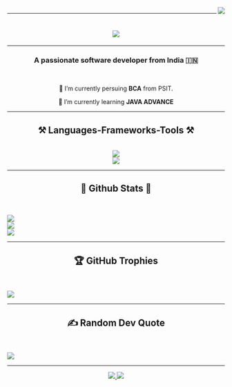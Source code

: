 <img align="right" src="https://visitor-badge.laobi.icu/badge?page_id=animazouk.animazouk" />
<hr/>
<h1 align="center">
    <img src="https://readme-typing-svg.herokuapp.com/?font=Righteous&size=35&center=true&vCenter=true&width=500&height=70&duration=4000&lines=Namaste+🙏;+I'm+Animodanger;"/>
</h1>
<hr/>

<h3 align="center">A passionate software developer from India 🇮🇳 </h3>

<br/>

<div align="center">

 🔭 I’m currently persuing **BCA** from PSIT.

 🌱 I’m currently learning **JAVA ADVANCE**
 </div>

 <hr/>

<h2 align="center">⚒️ Languages-Frameworks-Tools ⚒️</h2>
<br/>
<div align="center">
    <img src="https://skillicons.dev/icons?i=java,spring,hibernate,mysql,postgres,git,github,linux" /><br>
    <img src="https://skillicons.dev/icons?i=aws,docker,postman,vscode,gradle,maven" /><br>
</div>

<hr/>
<h2 align="center">🗿 Github Stats 🗿</h2>
<br/>

![](https://github-readme-stats.vercel.app/api?username=animazouk&theme=dark&hide_border=false&include_all_commits=true&count_private=false)<br/>
![](https://github-readme-streak-stats.herokuapp.com/?user=animazouk&theme=dark&hide_border=false)<br/>
![](https://github-readme-stats.vercel.app/api/top-langs/?username=animazouk&theme=dark&hide_border=false&include_all_commits=true&count_private=false&layout=compact)

<hr/>
<h2 align="center">🏆 GitHub Trophies</h2>
<br/>

![](https://github-profile-trophy.vercel.app/?username=animazouk&theme=tokyonight&no-frame=false&no-bg=true&margin-w=4)

<hr/>
<h2 align="center">✍️ Random Dev Quote</h2>
<br/>

![](https://quotes-github-readme.vercel.app/api?type=horizontal&theme=tokyonight)

<hr/>

<div align="center"> 
  <a href="https://www.linkedin.com/in/adarsh-vishwakarma-71bb2a287/" target="_blank">
    <img src="https://img.shields.io/badge/LinkedIn-0077B5?style=for-the-badge&logo=linkedin&logoColor=white" target="_blank" />
  </a>
  <a href="https://x.com/adarsh4553" target="_blank">
  <img src="https://img.shields.io/badge/X-000000?style=for-the-badge&logo=twitter&logoColor=white" />
</a>


  </a>
</div>
<br/>
